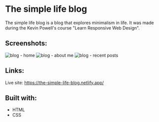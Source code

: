 # The simple life blog
The simple life blog is a blog that explores minimalism in life. It was made during the Kevin Powell's course "Learn Responsive Web Design".
## Screenshots:
![blog - home](https://user-images.githubusercontent.com/111454100/220053621-f16ac57e-fb28-4862-ba49-b84e41a43cb3.png)
![blog - about me](https://user-images.githubusercontent.com/111454100/220053637-fc3c4884-26ba-4372-9e82-3e0fd1c542ce.png)
![blog - recent posts](https://user-images.githubusercontent.com/111454100/220053657-daa8d548-e2f2-412c-a9a3-40d2db3b9968.png)
## Links:
Live site: https://the-simple-life-blog.netlify.app/
## Built with:
* HTML
* CSS
